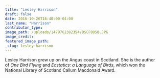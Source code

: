```yaml
---
title: "Lesley Harrison"
draft: false
date: 2016-10-26T16:40:00-04:00
last_name: "Harrison"
contributor_type:
image_path: /uploads/1479762382354/DSCF0058.JPG
image_credit:
featured_image_path:
_slug: lesley-harrison
---
```


Lesley Harrison grew up on the Angus coast in Scotland. She is the author of _One Bird Flying_ and _Ecstatics: a Language of Birds_, which won the National Library of Scotland Callum Macdonald Award.

